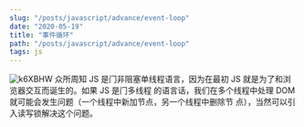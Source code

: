 ```yaml
---
slug: "/posts/javascript/advance/event-loop"
date: "2020-05-19"
title: "事件循环"
path: "/posts/javascript/advance/event-loop"
tags: js
---
```

![k6XBHW](https://cdn.jsdelivr.net/gh/funnypan/pics@master/uPic/k6XBHW.jpg)
众所周知 JS 是⻔⾮阻塞单线程语⾔，因为在最初 JS 就是为了和浏览器交互⽽诞⽣的。如果 JS 是⻔多线程
的语⾔话，我们在多个线程中处理 DOM 就可能会发⽣问题（⼀个线程中新加节点，另⼀个线程中删除节
点），当然可以引⼊读写锁解决这个问题。
